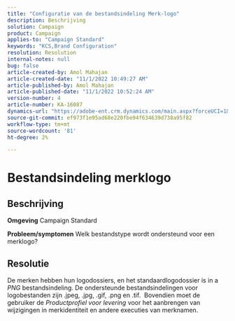 ```yaml
---
title: "Configuratie van de bestandsindeling Merk-logo"
description: Beschrijving
solution: Campaign
product: Campaign
applies-to: "Campaign Standard"
keywords: "KCS,Brand Configuration"
resolution: Resolution
internal-notes: null
bug: false
article-created-by: Amol Mahajan
article-created-date: "11/1/2022 10:49:27 AM"
article-published-by: Amol Mahajan
article-published-date: "11/1/2022 10:52:24 AM"
version-number: 4
article-number: KA-16087
dynamics-url: "https://adobe-ent.crm.dynamics.com/main.aspx?forceUCI=1&pagetype=entityrecord&etn=knowledgearticle&id=37eab4d6-d259-ed11-9561-6045bd006a22"
source-git-commit: ef973f1e95ad68e220fbe94f634639d738a95f82
workflow-type: tm+mt
source-wordcount: '81'
ht-degree: 2%

---
```


# Bestandsindeling merklogo

## Beschrijving

<b>Omgeving</b>
Campaign Standard


<b>Probleem/symptomen</b>
Welk bestandstype wordt ondersteund voor een merklogo?


## Resolutie


De merken hebben hun logodossiers, en het standaardlogodossier is in a *PNG* bestandsindeling. De ondersteunde bestandsindelingen voor logobestanden zijn .jpeg, .jpg, .gif, .png en .tif.  Bovendien moet de gebruiker de *Productprofiel voor levering* voor het aanbrengen van wijzigingen in merkidentiteit en andere executies van merknamen.


